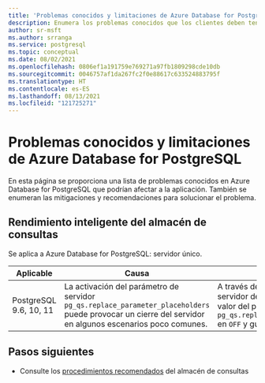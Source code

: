 ```yaml
---
title: 'Problemas conocidos y limitaciones de Azure Database for PostgreSQL: servidor único y servidor flexible (versión preliminar)'
description: Enumera los problemas conocidos que los clientes deben tener en cuenta.
author: sr-msft
ms.author: srranga
ms.service: postgresql
ms.topic: conceptual
ms.date: 08/02/2021
ms.openlocfilehash: 0806ef1a191759e769271a97fb1809298cde10db
ms.sourcegitcommit: 0046757af1da267fc2f0e88617c633524883795f
ms.translationtype: HT
ms.contentlocale: es-ES
ms.lasthandoff: 08/13/2021
ms.locfileid: "121725271"
---
```

# <a name="azure-database-for-postgresql---known-issues-and-limitations"></a>Problemas conocidos y limitaciones de Azure Database for PostgreSQL

En esta página se proporciona una lista de problemas conocidos en Azure Database for PostgreSQL que podrían afectar a la aplicación. También se enumeran las mitigaciones y recomendaciones para solucionar el problema.

## <a name="intelligent-performance---query-store"></a>Rendimiento inteligente del almacén de consultas

Se aplica a Azure Database for PostgreSQL: servidor único.

| Aplicable | Causa | Corrección|
| ----- | ------ | ---- | 
| PostgreSQL 9.6, 10, 11 | La activación del parámetro de servidor `pg_qs.replace_parameter_placeholders` puede provocar un cierre del servidor en algunos escenarios poco comunes. | A través de la sección Parámetros del servidor de Azure Portal, convierta el valor del parámetro `pg_qs.replace_parameter_placeholders` en `OFF` y guárdelo.   | 


## <a name="next-steps"></a>Pasos siguientes
- Consulte los [procedimientos recomendados](./concepts-query-store-best-practices.md) del almacén de consultas
